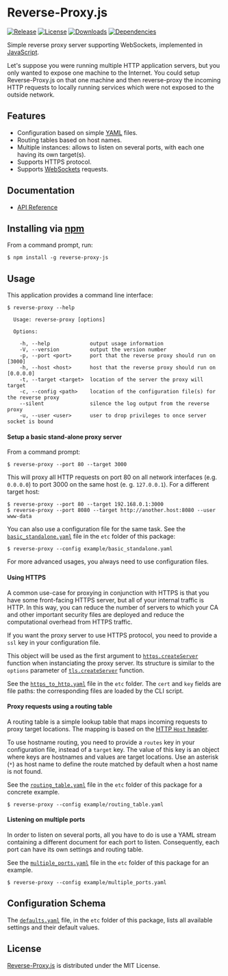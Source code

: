 # Reverse-Proxy.js
[![Release](http://img.shields.io/npm/v/reverse-proxy-js.svg)](https://www.npmjs.com/package/reverse-proxy-js) [![License](http://img.shields.io/npm/l/reverse-proxy-js.svg)](https://bitbucket.org/cedx/reverse-proxy.js/src/master/LICENSE.txt) [![Downloads](http://img.shields.io/npm/dm/reverse-proxy-js.svg)](https://www.npmjs.com/package/reverse-proxy-js) [![Dependencies](http://img.shields.io/david/cedx/reverse-proxy.js.svg)](https://david-dm.org/cedx/reverse-proxy.js)

Simple reverse proxy server supporting WebSockets, implemented in [JavaScript](https://developer.mozilla.org/en-US/docs/Web/JavaScript).

Let's suppose you were running multiple HTTP application servers, but you only wanted to expose one machine to the Internet. You could setup Reverse-Proxy.js on that one machine and then reverse-proxy the incoming HTTP requests to locally running services which were not exposed to the outside network.

## Features
- Configuration based on simple [YAML](http://yaml.org) files.
- Routing tables based on host names.
- Multiple instances: allows to listen on several ports, with each one having its own target(s).
- Supports HTTPS protocol.
- Supports [WebSockets](https://en.wikipedia.org/wiki/WebSocket) requests.

## Documentation
- [API Reference](http://api.belin.io/reverse-proxy.js)

## Installing via [npm](https://www.npmjs.com)
From a command prompt, run:

```shell
$ npm install -g reverse-proxy-js
```

## Usage
This application provides a command line interface:

```
$ reverse-proxy --help

  Usage: reverse-proxy [options]

  Options:

    -h, --help             output usage information
    -V, --version          output the version number
    -p, --port <port>      port that the reverse proxy should run on [3000]
    -h, --host <host>      host that the reverse proxy should run on [0.0.0.0]
    -t, --target <target>  location of the server the proxy will target
    -c, --config <path>    location of the configuration file(s) for the reverse proxy
    --silent               silence the log output from the reverse proxy
    -u, --user <user>      user to drop privileges to once server socket is bound
```

#### Setup a basic stand-alone proxy server
From a command prompt:

```shell
$ reverse-proxy --port 80 --target 3000
```

This will proxy all HTTP requests on port 80 on all network interfaces (e.g. `0.0.0.0`) to port 3000 on the same host (e. g. `127.0.0.1`). For a different target host:

```shell
$ reverse-proxy --port 80 --target 192.168.0.1:3000
$ reverse-proxy --port 8080 --target http://another.host:8080 --user www-data
```

You can also use a configuration file for the same task. See the [`basic_standalone.yaml`](https://bitbucket.org/cedx/reverse-proxy.js/src/master/example/basic_standalone.yaml) file in the `etc` folder of this package:

```shell
$ reverse-proxy --config example/basic_standalone.yaml
```

For more advanced usages, you always need to use configuration files.

#### Using HTTPS
A common use-case for proxying in conjunction with HTTPS is that you have some front-facing HTTPS server, but all of your internal traffic is HTTP. In this way, you can reduce the number of servers to which your CA and other important security files are deployed and reduce the computational overhead from HTTPS traffic.

If you want the proxy server to use HTTPS protocol, you need to provide a `ssl` key in your configuration file.

This object will be used as the first argument to [`https.createServer`](http://nodejs.org/api/https.html#https_https_createserver_options_requestlistener) function when instanciating the proxy server.
Its structure is similar to the `options` parameter of [`tls.createServer`](http://nodejs.org/api/tls.html#tls_tls_createserver_options_secureconnectionlistener) function.

See the [`https_to_http.yaml`](https://bitbucket.org/cedx/reverse-proxy.js/src/master/example/https_to_http.yaml) file in the `etc` folder. The `cert` and `key` fields are file paths: the corresponding files are loaded by the CLI script.

#### Proxy requests using a routing table
A routing table is a simple lookup table that maps incoming requests to proxy target locations. The mapping is based on the [HTTP `Host` header](http://www.w3.org/Protocols/rfc2616/rfc2616-sec14.html).

To use hostname routing, you need to provide a `routes` key in your configuration file, instead of a `target` key. The value of this key is an object where keys are hostnames and values are target locations.
Use an asterisk (`*`) as host name to define the route matched by default when a host name is not found.

See the [`routing_table.yaml`](https://bitbucket.org/cedx/reverse-proxy.js/src/master/example/routing_table.yaml) file in the `etc` folder of this package for a concrete example.

```shell
$ reverse-proxy --config example/routing_table.yaml
```

#### Listening on multiple ports
In order to listen on several ports, all you have to do is use a YAML stream containing a different document for each port to listen. Consequently, each port can have its own settings and routing table.

See the [`multiple_ports.yaml`](https://bitbucket.org/cedx/reverse-proxy.js/src/master/example/multiple_ports.yaml) file in the `etc` folder of this package for an example.

```shell
$ reverse-proxy --config example/multiple_ports.yaml
```

## Configuration Schema
The [`defaults.yaml`](https://bitbucket.org/cedx/reverse-proxy.js/src/master/example/defaults.yaml) file, in the `etc` folder of this package, lists all available settings and their default values.

## License
[Reverse-Proxy.js](https://www.npmjs.com/package/reverse-proxy-js) is distributed under the MIT License.

